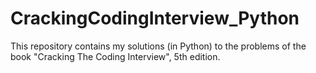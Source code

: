 # CrackingCodingInterview_Python
This repository contains my solutions (in Python) to the problems of the book "Cracking The Coding Interview", 5th edition.
